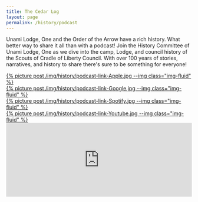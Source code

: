 ```yaml
---
title: The Cedar Log
layout: page
permalink: /history/podcast
---
```


Unami Lodge, One and the Order of the Arrow have a rich history. What better way to share it all than with a podcast! Join the History Committee of Unami Lodge, One as we dive into the camp, Lodge, and council history of the Scouts of Cradle of Liberty Council. With over 100 years of stories, narratives, and history to share there's sure to be something for everyone!

<div class="row mb-4">
  <div class="col-sm-12 col-md-3">
    <a href="https://podcasts.apple.com/us/podcast/the-cedar-log/id1513788171">
      {% picture post /img/history/podcast-link-Apple.jpg --img class="img-fluid" %}
    </a>
  </div>
  <div class="col-sm-12 col-md-3">
    <a href="https://www.google.com/podcasts?feed=aHR0cHM6Ly9hbmNob3IuZm0vcy8xZTljOGRkMC9wb2RjYXN0L3Jzcw==">
      {% picture post /img/history/podcast-link-Google.jpg --img class="img-fluid" %}
    </a>
  </div>
  <div class="col-sm-12 col-md-3">
    <a href="https://open.spotify.com/show/76WD3U6afN8qSL6uCctvBa">
      {% picture post /img/history/podcast-link-Spotify.jpg --img class="img-fluid" %}
    </a>
  </div>
  <div class="col-sm-12 col-md-3">
    <a href="https://www.youtube.com/playlist?list=PLYtaFve5J1_fkS53U8MsM4H9-yUbQGsWh">
      {% picture post /img/history/podcast-link-Youtube.jpg --img class="img-fluid" %}
    </a>
  </div>
</div>

<iframe frameborder="0" height="200" scrolling="no" src="https://embed.radiopublic.com/e?if=the-cedar-log-Wz0mzK" width="100%"></iframe>
